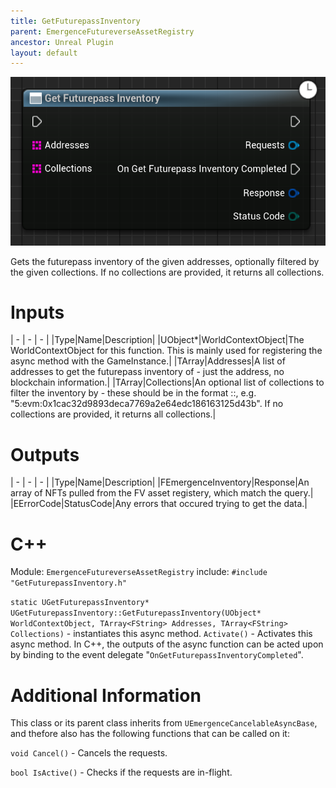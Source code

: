 ```yaml
---
title: GetFuturepassInventory
parent: EmergenceFutureverseAssetRegistry
ancestor: Unreal Plugin
layout: default
---
```


![](GetFuturepassInventory.PNG)

Gets the futurepass inventory of the given addresses, optionally filtered by the given collections. If no collections are provided, it returns all collections.

# Inputs

| - | - | - |
|Type|Name|Description|
|UObject\*|WorldContextObject|The WorldContextObject for this function. This is mainly used for registering the async method with the GameInstance.|
|TArray<FString>|Addresses|A list of addresses to get the futurepass inventory of - just the address, no blockchain information.|
|TArray<FString>|Collections|An optional list of collections to filter the inventory by - these should be in the format <chainID>:<chainType>:<Contract address>, e.g. "5:evm:0x1cac32d9893deca7769a2e64edc186163125d43b". If no collections are provided, it returns all collections.|

# Outputs

| - | - | - |
|Type|Name|Description|
|FEmergenceInventory|Response|An array of NFTs pulled from the FV asset registery, which match the query.|
|EErrorCode|StatusCode|Any errors that occured trying to get the data.|

# C++
Module: `EmergenceFutureverseAssetRegistry`
include: `#include "GetFuturepassInventory.h"`

`static UGetFuturepassInventory* UGetFuturepassInventory::GetFuturepassInventory(UObject* WorldContextObject, TArray<FString> Addresses, TArray<FString> Collections)` - instantiates this async method.
`Activate()` - Activates this async method.
In C++, the outputs of the async function can be acted upon by binding to the event delegate "`OnGetFuturepassInventoryCompleted`".

# Additional Information

This class or its parent class inherits from `UEmergenceCancelableAsyncBase`, and thefore also has the following functions that can be called on it:

`void Cancel()` - Cancels the requests.

`bool IsActive()` - Checks if the requests are in-flight.